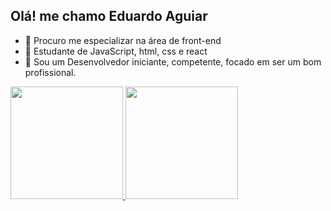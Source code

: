 ## Olá! me chamo Eduardo Aguiar

- 🔭 Procuro me especializar na área de front-end
- 🌱 Estudante de JavaScript, html, css e react
- 🤔  Sou um Desenvolvedor iniciante, competente, focado em ser um bom profissional.

<div>
  <a href="https://github.com/EduardoAguiar05">
  <img height="180em" src="https://github-readme-stats.vercel.app/api?username=AiltonMazullo&show_icons=true&theme=cobalt"/>
  <img height="180em" src="https://github-readme-stats.vercel.app/api/top-langs/?username=AiltonMazullo&layout=compact&theme=cobalt"/>
</div>
